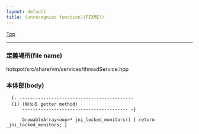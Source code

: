 ```yaml
---
layout: default
title: (unrecognied function)(FIXME!)
---
```

[Top](../index.html)

--- 
### 定義場所(file name)
hotspot/src/share/vm/services/threadService.hpp


### 本体部(body)
```
  {- -------------------------------------------
  (1) (単なる getter method)
      ---------------------------------------- -}

	  GrowableArray<oop>* jni_locked_monitors() { return _jni_locked_monitors; }
	
```


